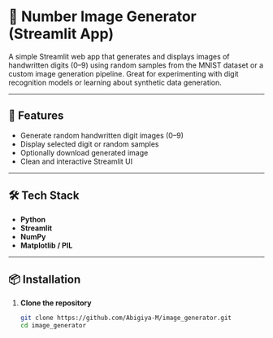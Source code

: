 # 🔢 Number Image Generator (Streamlit App)

A simple Streamlit web app that generates and displays images of handwritten digits (0–9) using random samples from the MNIST dataset or a custom image generation pipeline. Great for experimenting with digit recognition models or learning about synthetic data generation.

---

## 🚀 Features

- Generate random handwritten digit images (0–9)
- Display selected digit or random samples
- Optionally download generated image
- Clean and interactive Streamlit UI
---

## 🛠 Tech Stack

- **Python**
- **Streamlit**
- **NumPy**
- **Matplotlib / PIL**

---

## 📦 Installation

1. **Clone the repository**
   ```bash
   git clone https://github.com/Abigiya-M/image_generator.git
   cd image_generator
